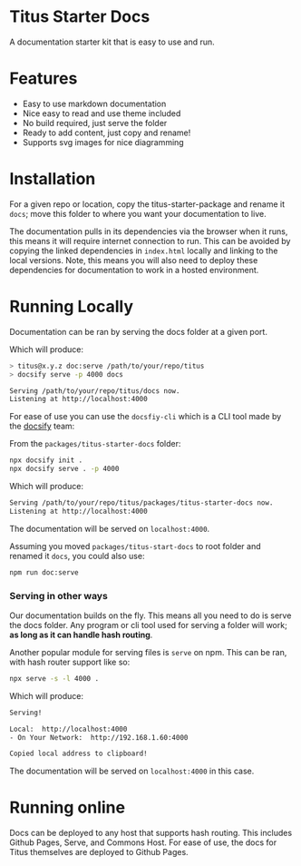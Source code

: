 # Titus Starter Docs

A documentation starter kit that is easy to use and run.

# Features

* Easy to use markdown documentation
* Nice easy to read and use theme included
* No build required, just serve the folder
* Ready to add content, just copy and rename!
* Supports svg images for nice diagramming

# Installation
For a given repo or location, copy the titus-starter-package and rename it `docs`; move this folder to where you want your documentation to live.

The documentation pulls in its dependencies via the browser when it runs, this means it will require internet connection to run. This can be avoided by copying the linked dependencies in `index.html` locally and linking to the local versions. Note, this means you will also need to deploy these dependencies for documentation to work in a hosted environment.

# Running Locally
Documentation can be ran by serving the docs folder at a given port.

Which will produce:

```sh
> titus@x.y.z doc:serve /path/to/your/repo/titus
> docsify serve -p 4000 docs

Serving /path/to/your/repo/titus/docs now.
Listening at http://localhost:4000
```

For ease of use you can use the `docsfiy-cli` which is a CLI tool made by the [docsify] team:

From the `packages/titus-starter-docs` folder:
```sh
npx docsify init .
npx docsify serve . -p 4000
```

Which will produce:

```sh
Serving /path/to/your/repo/titus/packages/titus-starter-docs now.
Listening at http://localhost:4000

```

The documentation will be served on `localhost:4000`.

Assuming you moved `packages/titus-start-docs` to root folder and renamed it `docs`, you could also use:
```sh
npm run doc:serve
```

### Serving in other ways
Our documentation builds on the fly. This means all you need to do is serve the docs folder. Any program or cli tool used for serving a folder will work; __as long as it can handle hash routing__.

Another popular module for serving files is `serve` on npm. This can be ran, with hash router support like so:

```sh
npx serve -s -l 4000 .
```

Which will produce:

```sh
Serving!

Local:  http://localhost:4000
- On Your Network:  http://192.168.1.60:4000

Copied local address to clipboard!
```

The documentation will be served on `localhost:4000` in this case.

# Running online
Docs can be deployed to any host that supports hash routing. This includes Github Pages, Serve, and Commons Host. For ease of use, the docs for Titus themselves are deployed to Github Pages.


[docsify]: https://docsify.js.org
